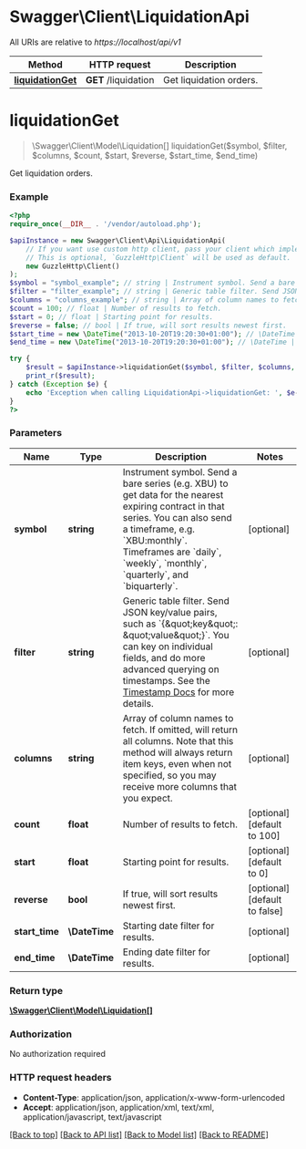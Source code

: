# Swagger\Client\LiquidationApi

All URIs are relative to *https://localhost/api/v1*

Method | HTTP request | Description
------------- | ------------- | -------------
[**liquidationGet**](LiquidationApi.md#liquidationGet) | **GET** /liquidation | Get liquidation orders.


# **liquidationGet**
> \Swagger\Client\Model\Liquidation[] liquidationGet($symbol, $filter, $columns, $count, $start, $reverse, $start_time, $end_time)

Get liquidation orders.

### Example
```php
<?php
require_once(__DIR__ . '/vendor/autoload.php');

$apiInstance = new Swagger\Client\Api\LiquidationApi(
    // If you want use custom http client, pass your client which implements `GuzzleHttp\ClientInterface`.
    // This is optional, `GuzzleHttp\Client` will be used as default.
    new GuzzleHttp\Client()
);
$symbol = "symbol_example"; // string | Instrument symbol. Send a bare series (e.g. XBU) to get data for the nearest expiring contract in that series.  You can also send a timeframe, e.g. `XBU:monthly`. Timeframes are `daily`, `weekly`, `monthly`, `quarterly`, and `biquarterly`.
$filter = "filter_example"; // string | Generic table filter. Send JSON key/value pairs, such as `{\"key\": \"value\"}`. You can key on individual fields, and do more advanced querying on timestamps. See the [Timestamp Docs](https://www.bitmex.com/app/restAPI#Timestamp-Filters) for more details.
$columns = "columns_example"; // string | Array of column names to fetch. If omitted, will return all columns.  Note that this method will always return item keys, even when not specified, so you may receive more columns that you expect.
$count = 100; // float | Number of results to fetch.
$start = 0; // float | Starting point for results.
$reverse = false; // bool | If true, will sort results newest first.
$start_time = new \DateTime("2013-10-20T19:20:30+01:00"); // \DateTime | Starting date filter for results.
$end_time = new \DateTime("2013-10-20T19:20:30+01:00"); // \DateTime | Ending date filter for results.

try {
    $result = $apiInstance->liquidationGet($symbol, $filter, $columns, $count, $start, $reverse, $start_time, $end_time);
    print_r($result);
} catch (Exception $e) {
    echo 'Exception when calling LiquidationApi->liquidationGet: ', $e->getMessage(), PHP_EOL;
}
?>
```

### Parameters

Name | Type | Description  | Notes
------------- | ------------- | ------------- | -------------
 **symbol** | **string**| Instrument symbol. Send a bare series (e.g. XBU) to get data for the nearest expiring contract in that series.  You can also send a timeframe, e.g. &#x60;XBU:monthly&#x60;. Timeframes are &#x60;daily&#x60;, &#x60;weekly&#x60;, &#x60;monthly&#x60;, &#x60;quarterly&#x60;, and &#x60;biquarterly&#x60;. | [optional]
 **filter** | **string**| Generic table filter. Send JSON key/value pairs, such as &#x60;{\&quot;key\&quot;: \&quot;value\&quot;}&#x60;. You can key on individual fields, and do more advanced querying on timestamps. See the [Timestamp Docs](https://www.bitmex.com/app/restAPI#Timestamp-Filters) for more details. | [optional]
 **columns** | **string**| Array of column names to fetch. If omitted, will return all columns.  Note that this method will always return item keys, even when not specified, so you may receive more columns that you expect. | [optional]
 **count** | **float**| Number of results to fetch. | [optional] [default to 100]
 **start** | **float**| Starting point for results. | [optional] [default to 0]
 **reverse** | **bool**| If true, will sort results newest first. | [optional] [default to false]
 **start_time** | **\DateTime**| Starting date filter for results. | [optional]
 **end_time** | **\DateTime**| Ending date filter for results. | [optional]

### Return type

[**\Swagger\Client\Model\Liquidation[]**](../Model/Liquidation.md)

### Authorization

No authorization required

### HTTP request headers

 - **Content-Type**: application/json, application/x-www-form-urlencoded
 - **Accept**: application/json, application/xml, text/xml, application/javascript, text/javascript

[[Back to top]](#) [[Back to API list]](../../README.md#documentation-for-api-endpoints) [[Back to Model list]](../../README.md#documentation-for-models) [[Back to README]](../../README.md)

